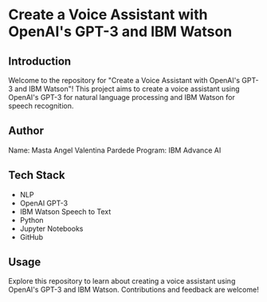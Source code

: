 # Create a Voice Assistant with OpenAI's GPT-3 and IBM Watson

## Introduction
Welcome to the repository for "Create a Voice Assistant with OpenAI's GPT-3 and IBM Watson"! This project aims to create a voice assistant using OpenAI's GPT-3 for natural language processing and IBM Watson for speech recognition.

## Author
Name: Masta Angel Valentina Pardede
Program: IBM Advance AI

## Tech Stack
- NLP
- OpenAI GPT-3
- IBM Watson Speech to Text
- Python
- Jupyter Notebooks
- GitHub

## Usage
Explore this repository to learn about creating a voice assistant using OpenAI's GPT-3 and IBM Watson. Contributions and feedback are welcome!
